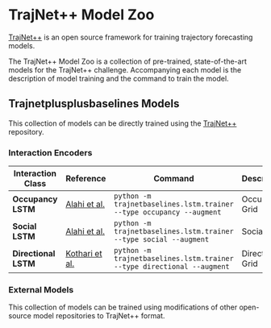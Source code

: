 # TrajNet++ Model Zoo

[TrajNet++](https://github.com/vita-epfl/trajnetplusplusbaselines) is an open source framework for training trajectory forecasting models.

The TrajNet++ Model Zoo is a collection of pre-trained, state-of-the-art models for the TrajNet++ challenge. Accompanying each model is the description of model training and the command to train the model.

## Trajnetplusplusbaselines Models

This collection of models can be directly trained using the [TrajNet++](https://github.com/vita-epfl/trajnetplusplusbaselines) repository.

### Interaction Encoders

|Interaction Class |Reference |Command | Description |
|-|-|-|-|
|<b>Occupancy LSTM</b>|[Alahi et al.](https://openaccess.thecvf.com/content_cvpr_2016/html/Alahi_Social_LSTM_Human_CVPR_2016_paper.html)|`python -m trajnetbaselines.lstm.trainer --type occupancy --augment`|Occupancy Grid|
|<b>Social LSTM</b>|[Alahi et al.](https://openaccess.thecvf.com/content_cvpr_2016/html/Alahi_Social_LSTM_Human_CVPR_2016_paper.html)|`python -m trajnetbaselines.lstm.trainer --type social --augment`|Social Grid|
|<b>Directional LSTM</b>|[Kothari et al.](https://ieeexplore.ieee.org/document/9408398)|`python -m trajnetbaselines.lstm.trainer --type directional --augment`|Directional Grid|


### External Models

This collection of models can be trained using modifications of other open-source model repositories to TrajNet++ format.

